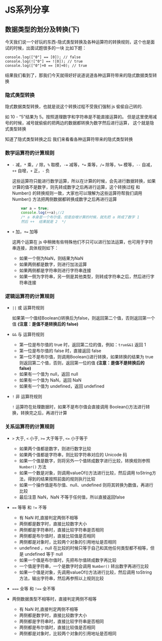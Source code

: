 # JS系列分享
## 数据类型的划分及转换(下)
今天我们说一个好玩的东西-隐式类型转换及各种运算符的转换规则，这个也是面试的时候，出面试题很多的一块
比如下题：

```
console.log(["0"] == [0]); // false
console.log(!["0"] == ![0]); // true
console.log(["0"]+0 == [0]+0); // true

```

结果我们看到了，那我们今天就得好好说道说道各种运算符带来的隐式数据类型转换

### 隐式类型转换
隐式数据类型转换，也就是说这个转换过程不受我们强制 js 偷偷自己转的.

如 10 - “5”结果为 5。按照道理数字和字符串是不能直接运算的。
但是这里使用减号的时候，减号就偷偷的把两边的数据都转换为数字然后进行运算，
这个就是隐式类型转换

知道了隐式类型转换之后 我们来看看各种运算符带来的隐式类型转换

### 数学运算符的计算规则

- `-` 减，`*` 乘，`/` 除，`%` 取模，`-=` 减等，`*=` 乘等，`/=` 除等，`%=` 模等，`--` 自减，`++` 自增，`+` 正，`-` 负

	这些运算符只能进行数学运算，所以在计算的时候，会先进行数据转换，如果计算的值不是数字，则先转成数字之后再进行运算，这个转换过程 和 Number() 的转换规则一致，大家也可以理解为这些运算符帮我们调用 Number() 方法把两侧数据都转换成数字之后再进行运算

	```js
		var a = true;
		console.log(++a);//2
		/* a 本身是一个布尔值，但是自增计算的时候，就先把 a 转成了数字 1
		然后 ++  结果就是 2  */
	```

- `+` 加，`+=` 加等	

	这两个运算在 js 中稍微有些特殊他们不只可以进行加法运算，也可用于字符串连接，具体规则如下：

	- 如果一个侧为NaN，则结果为NaN
	- 如果两侧都是数字，则进行加法运算
	- 如果两侧都是字符串则进行字符串连接 
	- 如果一侧为字符串，另一侧是其他类型，则转成字符串之后，然后进行字符串连接 

### 逻辑运算符的计算规则

- `||` 或 运算符规则
	
	如果第一个值经Boolean()转换后为false，则返回第二个值，否则返回第一个值 **(注意：是值不是转换后的 false)**

- `&&` 与 运算符规则

	- 第一位是布尔值的 true 时，返回第二位的值，例如：`true&&1` 返回 1	
	- 第一位是布尔值的 false 时，直接返回 false
	- 第一位不是布尔值，则调用Boolean()进行转换，如果转换的结果为 true 则返回第二个值，否则，返回第一位的值 **(注意：是值不是转换后的 false)**
	- 如果有一个值为 null，返回 null
	- 如果有一个值为 NaN，返回 NaN
	- 如果有一个值为 undefined，返回 undefined

- `!` 非 运算符规则

	`!` 运算符在处理数据时，如果不是布尔值会直接调用 Boolean()方法进行转换，转换完之后，再进行计算 

### 关系运算符的计算规则

- `>` 大于, `<` 小于, `>=` 大于等于, `<=` 小于等于

	- 如果两个值都是数字，则进行数字比较
	- 如果两个值都是字符串，则比较字符串对应的 Unicode 码
	- 如果一个值是数字，则将另外一个值转成数字进行比较，转换规则参照 `Number()` 方法
	- 如果一个数是对象，则调用valueOf()方法进行比较，然后调用 toString方法，得到的结果按照前面的规则执行比较
	- 如果一个操作值是布尔值、null、undefined 则将其转换为数值，再进行比较
	- 最后注意 NaN，NaN 不等于任何值，所以直接返回false

- `==` 等等 和 `!=` 不等
	
	- 有 NaN 时,直接判定两侧不相等
	- 两侧都是数字时，直接比较数字大小	
	- 两侧都是字符串时，直接比较字符串是否相同
	- 两侧都是布尔值时，直接比较值是否相同
	- 两侧都是对象时，比较两个对象的引用地址是否相同
	- undefined ，null 在比较的时候只等于自己和其他任何类型都不相等，但是 undefined 等于 null
	- 如果一个值是布尔值时，先把布尔值转成数字再比较
	- 一个值是字符串，一个是数字时会调用 `Number()` 转出数字再进行比较
	- 如果一个值是对象，先调用valueOf()方法进行比较，然后调用 toString 方法，输出字符串，然后再参照以上规则比较

- `===` 全等 和 `!==` 全不等
- 两侧数据类型不相等时，直接判定两侧不相等
	- 有 NaN 时,直接判定两侧不相等
	- 两侧都是数字时，直接比较数字大小	
	- 两侧都是字符串时，直接比较字符串是否相同
	- 两侧都是布尔值时，直接比较值是否相同
	- 两侧都是对象时，比较两个对象的引用地址是否相同
	




